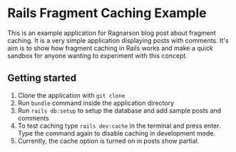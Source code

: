 # Rails Fragment Caching Example

This is an example application for Ragnarson blog post about fragment caching. It is a very simple application displaying posts with comments. It's aim is to show how fragment caching in Rails works and make a quick sandbox for anyone wanting to experiment with this concept.

## Getting started

1. Clone the application with `git clone`
1. Run `bundle` command inside the application directory
1. Run `rails db:setup` to setup the database and add sample posts and comments
1. To test caching type `rails dev:cache` in the terminal and press enter. Type the command again to disable caching in development mode.
1. Currently, the cache option is turned on in posts show partial.
